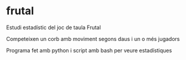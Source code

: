 # frutal
Estudi estadístic del joc de taula Frutal

Competeixen un corb amb moviment segons daus i un o més jugadors

Programa fet amb python i script amb bash per veure estadístiques
